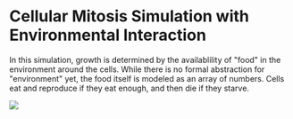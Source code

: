 # Cellular Mitosis Simulation with Environmental Interaction

In this simulation, growth is determined by the availablility of "food" in the environment around
the cells. While there is no formal abstraction for "environment" yet, the food itself is modeled
as an array of numbers. Cells eat and reproduce if they eat enough, and then die if they starve.

![](http://spatialpixel.com/wp-content/uploads/2014/01/Biomimicry_MitosisFood_01.png)

